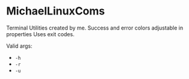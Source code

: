# MichaelLinuxComs
Terminal Utilities created by me.
Success and error colors adjustable in properties
Uses exit codes.

Valid args:
- ```-h```
- ```-r```
- ```-u```